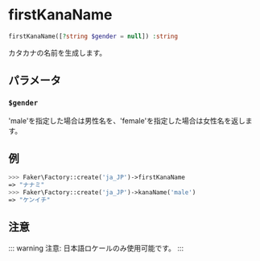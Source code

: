 # firstKanaName
```php
firstKanaName([?string $gender = null]) :string
```
カタカナの名前を生成します。

## パラメータ
### `$gender`
'male'を指定した場合は男性名を、'female'を指定した場合は女性名を返します。

## 例
```php
>>> Faker\Factory::create('ja_JP')->firstKanaName
=> "ナナミ"
>>> Faker\Factory::create('ja_JP')->kanaName('male')
=> "ケンイチ"
```

## 注意
::: warning 注意:
日本語ロケールのみ使用可能です。
:::